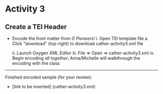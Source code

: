 # Activity 3

## Create a TEI Header
* Encode the front matter from *O Pioneers!*
    i. Open TEI template file
      a. Click "download" (top-right) to download cather-activity3.xml file
    
    ii. Launch Oxygen XML Editor
    iii. File => Open => cather-activity3.xml
    iv. Begin encoding *all together*; Anna/Michelle will walkthrough the encoding with the class

***
Finished encoded sample (for your review):
* [link to be inserted] (cather-activity3.xml)
